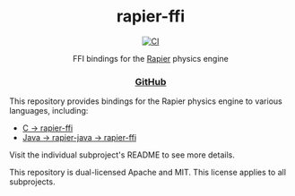 <div align="center">

# rapier-ffi
[![CI](https://img.shields.io/github/actions/workflow/status/aecsocket/rapier-ffi/build-ffi.yml)](https://github.com/aecsocket/rapier-ffi/actions/workflows/build-ffi.yml)

FFI bindings for the [Rapier](https://github.com/dimforge/rapier/) physics engine

### [GitHub](https://github.com/aecsocket/rapier-ffi)

</div>

This repository provides bindings for the Rapier physics engine to various languages, including:
- [C → rapier-ffi](rapier-ffi/)
- [Java → rapier-java → rapier-ffi](rapier-java/)

Visit the individual subproject's README to see more details.

This repository is dual-licensed Apache and MIT. This license applies to all subprojects.
